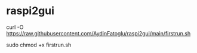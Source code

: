 # raspi2gui

curl -O https://raw.githubusercontent.com/AydinFatoglu/raspi2gui/main/firstrun.sh

sudo chmod +x firstrun.sh
